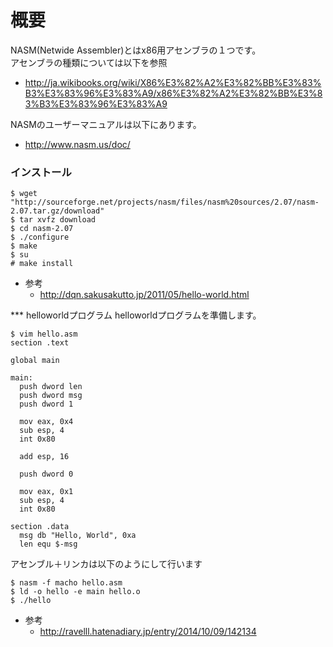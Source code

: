 # 概要
NASM(Netwide Assembler)とはx86用アセンブラの１つです。  
アセンブラの種類については以下を参照
- http://ja.wikibooks.org/wiki/X86%E3%82%A2%E3%82%BB%E3%83%B3%E3%83%96%E3%83%A9/x86%E3%82%A2%E3%82%BB%E3%83%B3%E3%83%96%E3%83%A9
	
NASMのユーザーマニュアルは以下にあります。
- http://www.nasm.us/doc/

### インストール
```
$ wget "http://sourceforge.net/projects/nasm/files/nasm%20sources/2.07/nasm-2.07.tar.gz/download"
$ tar xvfz download
$ cd nasm-2.07
$ ./configure
$ make
$ su
# make install
```

* 参考
	* http://dqn.sakusakutto.jp/2011/05/hello-world.html

*** helloworldプログラム
helloworldプログラムを準備します。
```
$ vim hello.asm
section .text

global main

main:
  push dword len
  push dword msg
  push dword 1

  mov eax, 0x4
  sub esp, 4
  int 0x80

  add esp, 16

  push dword 0

  mov eax, 0x1
  sub esp, 4
  int 0x80

section .data
  msg db "Hello, World", 0xa
  len equ $-msg
```

アセンブル＋リンカは以下のようにして行います
```
$ nasm -f macho hello.asm
$ ld -o hello -e main hello.o
$ ./hello
```

* 参考
	* http://ravelll.hatenadiary.jp/entry/2014/10/09/142134
